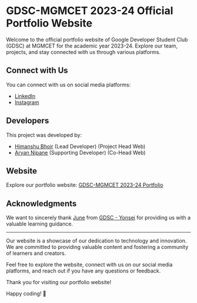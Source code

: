 # GDSC-MGMCET 2023-24 Official Portfolio Website

Welcome to the official portfolio website of Google Developer Student Club (GDSC) at MGMCET for the academic year 2023-24. Explore our team, projects, and stay connected with us through various platforms.

## Connect with Us

You can connect with us on social media platforms:

- [LinkedIn](https://www.linkedin.com/company/gdsc-mgm/)
- [Instagram](https://instagram.com/gdsc.mgmcet?igshid=NTc4MTIwNjQ2YQ==)

## Developers

This project was developed by:

- [Himanshu Bhoir](https://github.com/HimanshuBhoir) (Lead Developer) (Project Head Web)
- [Aryan Nipane](https://github.com/aaryannipane) (Supporting Developer) (Co-Head Web)

## Website

Explore our portfolio website: [GDSC-MGMCET 2023-24 Portfolio](https://gdsc-mgmcet.github.io/)

## Acknowledgments

We want to sincerely thank [June](https://github.com/whatisyourname0) from [GDSC - Yonsei](https://github.com/gdsc-ys) for providing us with a valuable learning guidance.

---

Our website is a showcase of our dedication to technology and innovation. We are committed to providing valuable content and fostering a community of learners and creators.

Feel free to explore the website, connect with us on our social media platforms, and reach out if you have any questions or feedback.

Thank you for visiting our portfolio website!

Happy coding! 🚀
